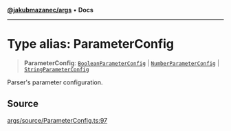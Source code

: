 [**@jakubmazanec/args**](../README.md) • **Docs**

---

# Type alias: ParameterConfig

> **ParameterConfig**: [`BooleanParameterConfig`](BooleanParameterConfig.md) \|
> [`NumberParameterConfig`](NumberParameterConfig.md) \|
> [`StringParameterConfig`](StringParameterConfig.md)

Parser's parameter configuration.

## Source

[args/source/ParameterConfig.ts:97](https://github.com/jakubmazanec/tools/blob/bb20df5276ddb119762948adc2cda520aef09f0f/packages/args/source/ParameterConfig.ts#L97)

